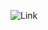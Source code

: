 

![Link]([https://github.com/harjasdt/ThaparSummerSchool_2k23/assets/68768529/aa3f1dc5-708b-402b-8470-ca051cae866a](https://docs.google.com/document/d/1jndSf3CtX3KPrR3zNMZXhsV2I21E3dAmcswTvA8JydA/edit?usp=sharing)https://docs.google.com/document/d/1jndSf3CtX3KPrR3zNMZXhsV2I21E3dAmcswTvA8JydA/edit?usp=sharing)
